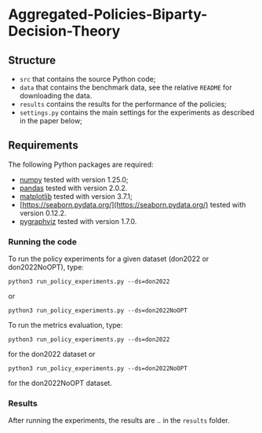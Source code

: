 # Aggregated-Policies-Biparty-Decision-Theory


## Structure
- `src` that contains the source Python code;
- `data` that contains the benchmark data, see the relative `README` for downloading the data.
- `results` contains the results for the performance of the policies;
- `settings.py` contains the main settings for the experiments as described in the paper below;



## Requirements
The following Python packages are required:

-   [numpy](http://www.numpy.org/) tested with version 1.25.0;
-   [pandas](https://pandas.pydata.org/) tested with version 2.0.2.
-   [matplotlib](https://matplotlib.org/) tested with version 3.7.1;
-   [https://seaborn.pydata.org/](https://seaborn.pydata.org/) tested with version 0.12.2.
-   [pygraphviz](https://pypi.org/project/pygraphviz/) tested with version 1.7.0.




### Running the code

To run the policy experiments for a given dataset (don2022 or don2022NoOPT), type:
```
python3 run_policy_experiments.py --ds=don2022
```
or
```
python3 run_policy_experiments.py --ds=don2022NoOPT
```

To run the metrics evaluation, type:
```
python3 run_policy_experiments.py --ds=don2022
```
for the don2022 dataset or
```
python3 run_policy_experiments.py --ds=don2022NoOPT
```
for the don2022NoOPT dataset. 

### Results
After running the experiments, the results are .. in the `results` folder. 

